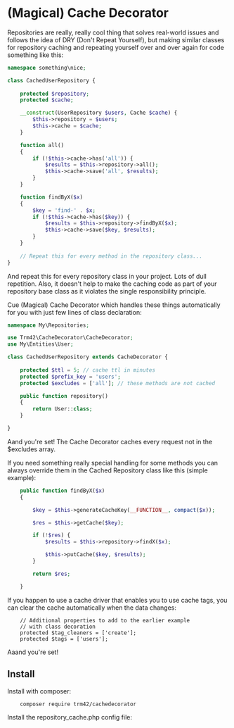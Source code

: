 # (Magical) Cache Decorator 

Repositories are really, really cool thing that solves real-world issues and follows the idea of DRY (Don't Repeat Yourself), but making similar classes for repository caching and repeating yourself over and over again for code something like this: 

```PHP
namespace something\nice;

class CachedUserRepository {
	
	protected $repository;
	protected $cache;

	__construct(UserRepository $users, Cache $cache) {
		$this->repository = $users;
		$this->cache = $cache;
	}

	function all()
	{
		if (!$this->cache->has('all')) {
			$results = $this->repository->all();
			$this->cache->save('all', $results);
		}
	}

	function findByX($x)
	{
		$key = 'find-' . $x;
		if (!$this->cache->has($key)) {
			$results = $this->repository->findByX($x);
			$this->cache->save($key, $results);
		}
	}
	
	// Repeat this for every method in the repository class...
}
```

And repeat this for every repository class in your project. Lots of dull repetition. Also, it doesn't help to make the caching code as part of your repository base class as it violates the single responsibility principle.

Cue (Magical) Cache Decorator which handles these things automatically for you with just few lines of class declaration:

```PHP
namespace My\Repositories;

use Trm42\CacheDecorator\CacheDecorator;
use My\Entities\User;

class CachedUserRepository extends CacheDecorator {
	
	protected $ttl = 5; // cache ttl in minutes
	protected $prefix_key = 'users';
	protected $excludes = ['all']; // these methods are not cached

	public function repository()
	{
		return User::class;
	}

}

```

Aand you're set! The Cache Decorator caches every request not in the $excludes array. 

If you need something really special handling for some methods you can always override them in the Cached Repository class like this (simple example):

```PHP
	public function findByX($x)
	{

		$key = $this->generateCacheKey(__FUNCTION__, compact($x));

		$res = $this->getCache($key);

		if (!$res) {
			$results = $this->repository->findX($x);

			$this->putCache($key, $results);
		}

		return $res;

	}
```

If you happen to use a cache driver that enables you to use cache tags, you can clear the cache automatically when the data changes:
```
	// Additional properties to add to the earlier example
	// with class decoration
	protected $tag_cleaners = ['create'];
	protected $tags = ['users'];

```

Aaand you're set! 

## Install

Install with composer:
```bash
	composer require trm42/cachedecorator
```
Install the repository_cache.php config file:
```bash

```

